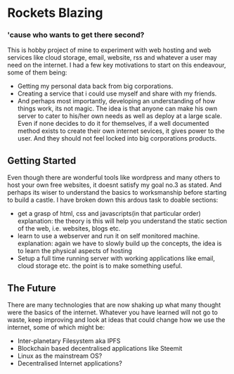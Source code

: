 # Rockets Blazing

### 'cause who wants to get there second?

This is hobby project of mine to experiment with web hosting and web services like cloud storage, email, website, rss and whatever a user may need on the internet.
I had a few key motivations to start on this endeavour, some of them being:
* Getting my personal data back from big corporations.
* Creating a service that i could use myself and share with my friends.
* And perhaps most importantly, developing an understanding of how things work, its not magic.
The idea is that anyone can make his own server to cater to his/her own needs as well as deploy at a large scale. Even if none decides to do it for themselves, if a well documented method exists to create their own internet sevices, it gives power to the user. And they should not feel locked into big corporations products.

## Getting Started

Even though there are wonderful tools like wordpress and many others to host your own free websites, it doesnt satisfy my goal no.3 as stated. And perhaps its wiser to understand the basics to worksmanship before starting to build a castle.
I have broken down this ardous task to doable sections:
* get a grasp of html, css and javascripts(in that particular order)
explanation: the theory is this will help you understand the static section of the web, i.e. websites, blogs etc.
* learn to use a webserver and run it on self monitored machine.
explanation: again we have to slowly build up the concepts, the idea is to learn the physical aspects of hosting
* Setup a full time running server with working applications like email, cloud storage etc. the point is to make something useful.

## The Future

There are many technologies that are now shaking up what many thought were the basics of the internet. Whatever you have learned will not go to waste, keep improving and look at ideas that could change how we use the internet, some of which might be:
* Inter-planetary Filesystem aka IPFS
* Blockchain based decentralised applications like Steemit
* Linux as the mainstream OS?
* Decentralised Internet applications?
